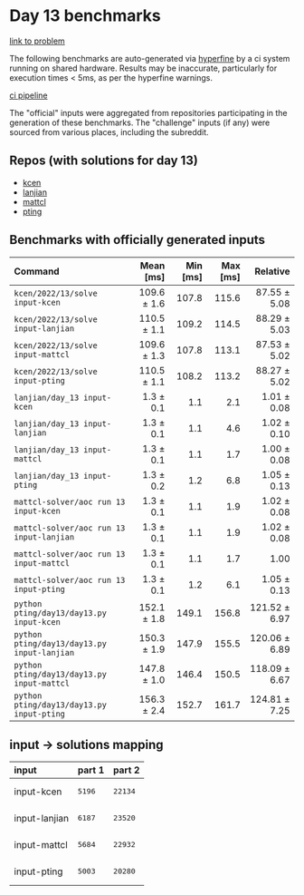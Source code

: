 # Day 13 benchmarks

[link to problem](http://adventofcode.com/2022/day/13)

The following benchmarks are auto-generated via [hyperfine](https://github.com/sharkdp/hyperfine) by a ci system running on shared hardware. Results may be inaccurate, particularly for execution times < 5ms, as per the hyperfine warnings.

[ci pipeline](http://ci.papercode.net:8080/teams/aoc2022/pipelines/aoc-compare-2022)

The "official" inputs were aggregated from repositories participating in the generation of these benchmarks. The "challenge" inputs (if any) were sourced from various places, including the subreddit.

## Repos (with solutions for day 13)


- [kcen](https://github.com/kcen/AdventOfCode)
- [lanjian](https://github.com/LanJian/aoc-2022)
- [mattcl](https://github.com/mattcl/aoc2022)
- [pting](https://github.com/pting/aoc2022)

## Benchmarks with officially generated inputs
| Command | Mean [ms] | Min [ms] | Max [ms] | Relative |
|:---|---:|---:|---:|---:|
| `kcen/2022/13/solve input-kcen` | 109.6 ± 1.6 | 107.8 | 115.6 | 87.55 ± 5.08 |
| `kcen/2022/13/solve input-lanjian` | 110.5 ± 1.1 | 109.2 | 114.5 | 88.29 ± 5.03 |
| `kcen/2022/13/solve input-mattcl` | 109.6 ± 1.3 | 107.8 | 113.1 | 87.53 ± 5.02 |
| `kcen/2022/13/solve input-pting` | 110.5 ± 1.1 | 108.2 | 113.2 | 88.27 ± 5.02 |
| `lanjian/day_13 input-kcen` | 1.3 ± 0.1 | 1.1 | 2.1 | 1.01 ± 0.08 |
| `lanjian/day_13 input-lanjian` | 1.3 ± 0.1 | 1.1 | 4.6 | 1.02 ± 0.10 |
| `lanjian/day_13 input-mattcl` | 1.3 ± 0.1 | 1.1 | 1.7 | 1.00 ± 0.08 |
| `lanjian/day_13 input-pting` | 1.3 ± 0.2 | 1.2 | 6.8 | 1.05 ± 0.13 |
| `mattcl-solver/aoc run 13 input-kcen` | 1.3 ± 0.1 | 1.1 | 1.9 | 1.02 ± 0.08 |
| `mattcl-solver/aoc run 13 input-lanjian` | 1.3 ± 0.1 | 1.1 | 1.9 | 1.02 ± 0.08 |
| `mattcl-solver/aoc run 13 input-mattcl` | 1.3 ± 0.1 | 1.1 | 1.7 | 1.00 |
| `mattcl-solver/aoc run 13 input-pting` | 1.3 ± 0.1 | 1.2 | 6.1 | 1.05 ± 0.13 |
| `python pting/day13/day13.py input-kcen` | 152.1 ± 1.8 | 149.1 | 156.8 | 121.52 ± 6.97 |
| `python pting/day13/day13.py input-lanjian` | 150.3 ± 1.9 | 147.9 | 155.5 | 120.06 ± 6.89 |
| `python pting/day13/day13.py input-mattcl` | 147.8 ± 1.0 | 146.4 | 150.5 | 118.09 ± 6.67 |
| `python pting/day13/day13.py input-pting` | 156.3 ± 2.4 | 152.7 | 161.7 | 124.81 ± 7.25 |

## input -> solutions mapping
|input|part 1|part 2|
|:---|:---|:---|
|input-kcen|<pre>5196</pre>|<pre>22134</pre>|
|input-lanjian|<pre>6187</pre>|<pre>23520</pre>|
|input-mattcl|<pre>5684</pre>|<pre>22932</pre>|
|input-pting|<pre>5003</pre>|<pre>20280</pre>|
